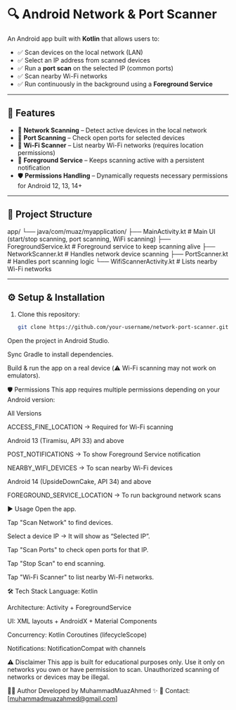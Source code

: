 # 🔍 Android Network & Port Scanner

An Android app built with **Kotlin** that allows users to:

- ✅ Scan devices on the local network (LAN)  
- ✅ Select an IP address from scanned devices  
- ✅ Run a **port scan** on the selected IP (common ports)  
- ✅ Scan nearby Wi-Fi networks  
- ✅ Run continuously in the background using a **Foreground Service**  

---

## 🚀 Features

- 📡 **Network Scanning** – Detect active devices in the local network  
- 🔑 **Port Scanning** – Check open ports for selected devices  
- 📶 **Wi-Fi Scanner** – List nearby Wi-Fi networks (requires location permissions)  
- 🔔 **Foreground Service** – Keeps scanning active with a persistent notification  
- 🛡️ **Permissions Handling** – Dynamically requests necessary permissions for Android 12, 13, 14+  

---

## 📂 Project Structure

app/
└── java/com/muaz/myapplication/
├── MainActivity.kt # Main UI (start/stop scanning, port scanning, WiFi scanning)
├── ForegroundService.kt # Foreground service to keep scanning alive
├── NetworkScanner.kt # Handles network device scanning
├── PortScanner.kt # Handles port scanning logic
└── WifiScannerActivity.kt # Lists nearby Wi-Fi networks

---

## ⚙️ Setup & Installation

1. Clone this repository:
   ```bash
   git clone https://github.com/your-username/network-port-scanner.git
Open the project in Android Studio.

Sync Gradle to install dependencies.

Build & run the app on a real device (⚠️ Wi-Fi scanning may not work on emulators).

🛡️ Permissions
This app requires multiple permissions depending on your Android version:

All Versions

ACCESS_FINE_LOCATION → Required for Wi-Fi scanning

Android 13 (Tiramisu, API 33) and above

POST_NOTIFICATIONS → To show Foreground Service notification

NEARBY_WIFI_DEVICES → To scan nearby Wi-Fi devices

Android 14 (UpsideDownCake, API 34) and above

FOREGROUND_SERVICE_LOCATION → To run background network scans

▶️ Usage
Open the app.

Tap "Scan Network" to find devices.

Select a device IP → It will show as “Selected IP”.

Tap "Scan Ports" to check open ports for that IP.

Tap "Stop Scan" to end scanning.

Tap "Wi-Fi Scanner" to list nearby Wi-Fi networks.

🛠️ Tech Stack
Language: Kotlin

Architecture: Activity + ForegroundService

UI: XML layouts + AndroidX + Material Components

Concurrency: Kotlin Coroutines (lifecycleScope)

Notifications: NotificationCompat with channels

⚠️ Disclaimer
This app is built for educational purposes only.
Use it only on networks you own or have permission to scan. Unauthorized scanning of networks or devices may be illegal.

👨‍💻 Author
Developed by MuhammadMuazAhmed ✨
📧 Contact: [muhammadmuazahmed@gmail.com]
